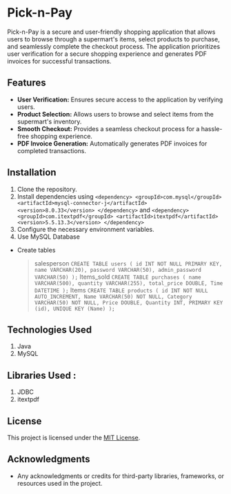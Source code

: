 # Pick-n-Pay
Pick-n-Pay is a secure and user-friendly shopping application that allows users to browse through a supermart's items, select products to purchase, and seamlessly complete the checkout process. The application prioritizes user verification for a secure shopping experience and generates PDF invoices for successful transactions.

## Features

- **User Verification:** Ensures secure access to the application by verifying users.
- **Product Selection:** Allows users to browse and select items from the supermart's inventory.
- **Smooth Checkout:** Provides a seamless checkout process for a hassle-free shopping experience.
- **PDF Invoice Generation:** Automatically generates PDF invoices for completed transactions.

## Installation

1. Clone the repository.
2. Install dependencies using
`<dependency>
    <groupId>com.mysql</groupId>
    <artifactId>mysql-connector-j</artifactId>
    <version>8.0.33</version>
</dependency>`
and
`<dependency>
    <groupId>com.itextpdf</groupId>
    <artifactId>itextpdf</artifactId>
    <version>5.5.13.3</version>
</dependency>`
3. Configure the necessary environment variables.
4. Use MySQL Database
- Create tables
  > salesperson
     `CREATE TABLE users (
    id INT NOT NULL PRIMARY KEY,
    name VARCHAR(20),
    password VARCHAR(50),
    admin_password VARCHAR(50)
);` 
  > Items_sold
     `CREATE TABLE purchases (
    name VARCHAR(500),
    quantity VARCHAR(255),
    total_price DOUBLE,
    Time DATETIME
);`
  > Items
     `CREATE TABLE products (
    id INT NOT NULL AUTO_INCREMENT,
    Name VARCHAR(50) NOT NULL,
    Category VARCHAR(50) NOT NULL,
    Price DOUBLE,
    Quantity INT,
    PRIMARY KEY (id),
    UNIQUE KEY (Name)
);`

## Technologies Used

1. Java
2. MySQL

## Libraries Used :

1. JDBC
2. itextpdf

## License

This project is licensed under the [MIT License](LICENSE.md).

## Acknowledgments

- Any acknowledgments or credits for third-party libraries, frameworks, or resources used in the project.
